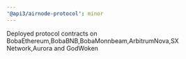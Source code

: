 ```yaml
---
'@api3/airnode-protocol': minor
---
```


Deployed protocol contracts on BobaEthereum,BobaBNB,BobaMonnbeam,ArbitrumNova,SX Network,Aurora and GodWoken 
